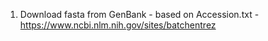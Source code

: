 1. Download fasta from GenBank - based on Accession.txt - https://www.ncbi.nlm.nih.gov/sites/batchentrez
